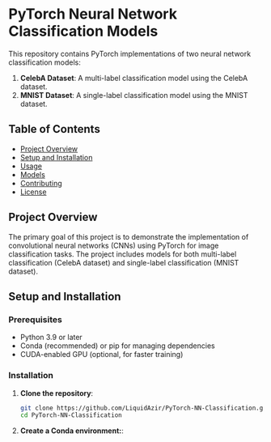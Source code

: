 # PyTorch Neural Network Classification Models

This repository contains PyTorch implementations of two neural network classification models:

1. **CelebA Dataset**: A multi-label classification model using the CelebA dataset.
2. **MNIST Dataset**: A single-label classification model using the MNIST dataset.

## Table of Contents

- [Project Overview](#project-overview)
- [Setup and Installation](#setup-and-installation)
- [Usage](#usage)
- [Models](#models)
- [Contributing](#contributing)
- [License](#license)

## Project Overview

The primary goal of this project is to demonstrate the implementation of convolutional neural networks (CNNs) using PyTorch for image classification tasks. The project includes models for both multi-label classification (CelebA dataset) and single-label classification (MNIST dataset).

## Setup and Installation

### Prerequisites

- Python 3.9 or later
- Conda (recommended) or pip for managing dependencies
- CUDA-enabled GPU (optional, for faster training)

### Installation

1. **Clone the repository**:

   ```bash
   git clone https://github.com/LiquidAzir/PyTorch-NN-Classification.git
   cd PyTorch-NN-Classification

2. **Create a Conda environment:**:


